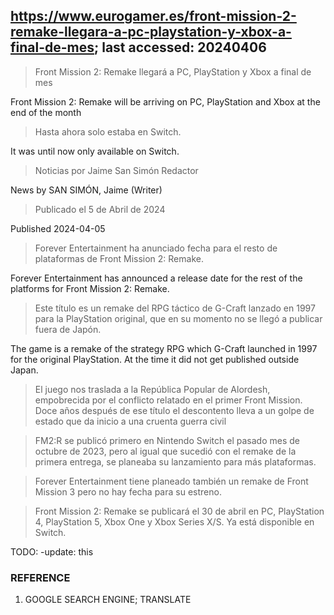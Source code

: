 ## https://www.eurogamer.es/front-mission-2-remake-llegara-a-pc-playstation-y-xbox-a-final-de-mes; last accessed: 20240406

> Front Mission 2: Remake llegará a PC, PlayStation y Xbox a final de mes

Front Mission 2: Remake will be arriving on PC, PlayStation and Xbox at the end of the month

> Hasta ahora solo estaba en Switch.

It was until now only available on Switch.

> Noticias por Jaime San Simón Redactor

News by SAN SIMÓN, Jaime (Writer)

> Publicado el 5 de Abril de 2024

Published 2024-04-05

> Forever Entertainment ha anunciado fecha para el resto de plataformas de Front Mission 2: Remake.

Forever Entertainment has announced a release date for the rest of the platforms for Front Mission 2: Remake.

> Este título es un remake del RPG táctico de G-Craft lanzado en 1997 para la PlayStation original, que en su momento no se llegó a publicar fuera de Japón.

The game is a remake of the strategy RPG which G-Craft launched in 1997 for the original PlayStation. At the time it did not get published outside Japan.

> El juego nos traslada a la República Popular de Alordesh, empobrecida por el conflicto relatado en el primer Front Mission. Doce años después de ese título el descontento lleva a un golpe de estado que da inicio a una cruenta guerra civil 

> FM2:R se publicó primero en Nintendo Switch el pasado mes de octubre de 2023, pero al igual que sucedió con el remake de la primera entrega, se planeaba su lanzamiento para más plataformas.

> Forever Entertainment tiene planeado también un remake de Front Mission 3 pero no hay fecha para su estreno.

> Front Mission 2: Remake se publicará el 30 de abril en PC, PlayStation 4, PlayStation 5, Xbox One y Xbox Series X/S. Ya está disponible en Switch. 


TODO: -update: this

### REFERENCE

1) GOOGLE SEARCH ENGINE; TRANSLATE
